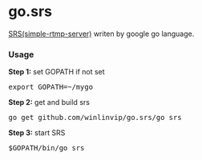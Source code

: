 go.srs
======

[SRS(simple-rtmp-server)](https://github.com/winlinvip/simple-rtmp-server) writen by google go language.

### Usage

<strong>Step 1:</strong> set GOPATH if not set<br/>
<pre>
export GOPATH=~/mygo
</pre>
<strong>Step 2:</strong> get and build srs<br/>
<pre>
go get github.com/winlinvip/go.srs/go_srs
</pre>
<strong>Step 3:</strong> start SRS <br/>
<pre>
$GOPATH/bin/go_srs
</pre>
